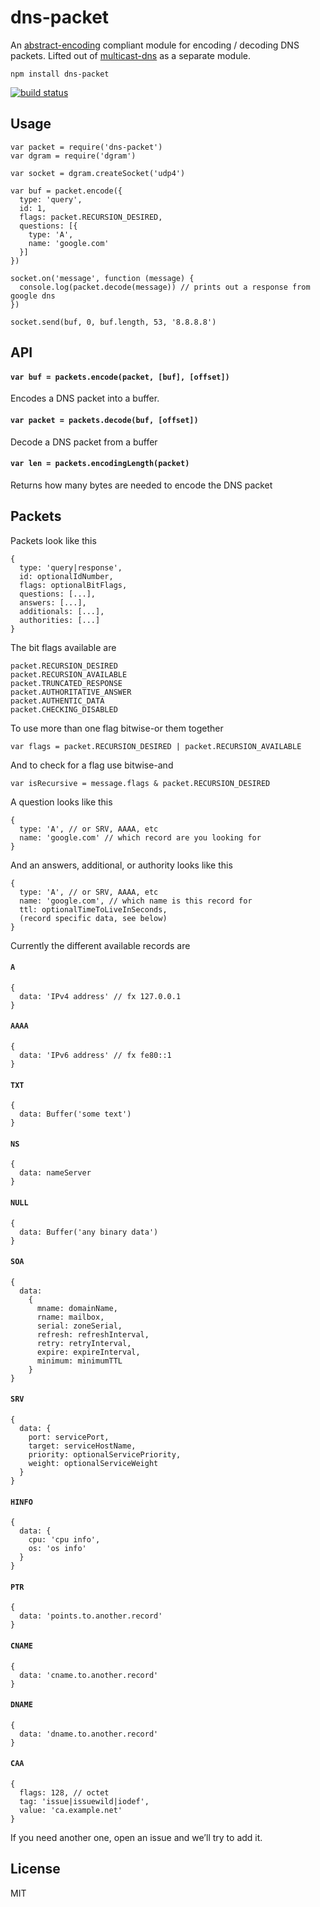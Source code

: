 dns-packet
==========

An [abstract-encoding](https://github.com/mafintosh/abstract-encoding) compliant module for encoding / decoding DNS packets. Lifted out of [multicast-dns](https://github.com/mafintosh/multicast-dns) as a separate module.

    npm install dns-packet

[![build status](https://travis-ci.org/mafintosh/dns-packet.svg?branch=master)](https://travis-ci.org/mafintosh/dns-packet)

Usage
-----

    var packet = require('dns-packet')
    var dgram = require('dgram')

    var socket = dgram.createSocket('udp4')

    var buf = packet.encode({
      type: 'query',
      id: 1,
      flags: packet.RECURSION_DESIRED,
      questions: [{
        type: 'A',
        name: 'google.com'
      }]
    })

    socket.on('message', function (message) {
      console.log(packet.decode(message)) // prints out a response from google dns
    })

    socket.send(buf, 0, buf.length, 53, '8.8.8.8')

API
---

#### `var buf = packets.encode(packet, [buf], [offset])`

Encodes a DNS packet into a buffer.

#### `var packet = packets.decode(buf, [offset])`

Decode a DNS packet from a buffer

#### `var len = packets.encodingLength(packet)`

Returns how many bytes are needed to encode the DNS packet

Packets
-------

Packets look like this

    {
      type: 'query|response',
      id: optionalIdNumber,
      flags: optionalBitFlags,
      questions: [...],
      answers: [...],
      additionals: [...],
      authorities: [...]
    }

The bit flags available are

    packet.RECURSION_DESIRED
    packet.RECURSION_AVAILABLE
    packet.TRUNCATED_RESPONSE
    packet.AUTHORITATIVE_ANSWER
    packet.AUTHENTIC_DATA
    packet.CHECKING_DISABLED

To use more than one flag bitwise-or them together

    var flags = packet.RECURSION_DESIRED | packet.RECURSION_AVAILABLE

And to check for a flag use bitwise-and

    var isRecursive = message.flags & packet.RECURSION_DESIRED

A question looks like this

    {
      type: 'A', // or SRV, AAAA, etc
      name: 'google.com' // which record are you looking for
    }

And an answers, additional, or authority looks like this

    {
      type: 'A', // or SRV, AAAA, etc
      name: 'google.com', // which name is this record for
      ttl: optionalTimeToLiveInSeconds,
      (record specific data, see below)
    }

Currently the different available records are

#### `A`

    {
      data: 'IPv4 address' // fx 127.0.0.1
    }

#### `AAAA`

    {
      data: 'IPv6 address' // fx fe80::1
    }

#### `TXT`

    {
      data: Buffer('some text')
    }

#### `NS`

    {
      data: nameServer
    }

#### `NULL`

    {
      data: Buffer('any binary data')
    }

#### `SOA`

    {
      data:
        {
          mname: domainName,
          rname: mailbox,
          serial: zoneSerial,
          refresh: refreshInterval,
          retry: retryInterval,
          expire: expireInterval,
          minimum: minimumTTL
        }
    }

#### `SRV`

    {
      data: {
        port: servicePort,
        target: serviceHostName,
        priority: optionalServicePriority,
        weight: optionalServiceWeight
      }
    }

#### `HINFO`

    {
      data: {
        cpu: 'cpu info',
        os: 'os info'
      }
    }

#### `PTR`

    {
      data: 'points.to.another.record'
    }

#### `CNAME`

    {
      data: 'cname.to.another.record'
    }

#### `DNAME`

    {
      data: 'dname.to.another.record'
    }

#### `CAA`

    {
      flags: 128, // octet
      tag: 'issue|issuewild|iodef',
      value: 'ca.example.net'
    }

If you need another one, open an issue and we’ll try to add it.

License
-------

MIT
